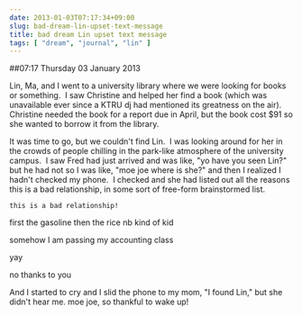 ```yaml
---
date: 2013-01-03T07:17:34+09:00
slug: bad-dream-lin-upset-text-message
title: bad dream Lin upset text message
tags: [ "dream", "journal", "lin" ]
---
```


##07:17 Thursday 03 January 2013

Lin, Ma, and I went to a university library where we were looking for books or something.  I saw Christine and helped her find a book (which was unavailable ever since a KTRU dj had mentioned its greatness on the air).  Christine needed the book for a report due in April, but the book cost $91 so she wanted to borrow it from the library.

It was time to go, but we couldn't find Lin.  I was looking around for her in the crowds of people chilling in the park-like atmosphere of the university campus.  I saw Fred had just arrived and was like, "yo have you seen Lin?" but he had not so I was like, "moe joe where is she?" and then I realized I hadn't checked my phone.  I checked and she had listed out all the reasons this is a bad relationship, in some sort of free-form brainstormed list.

`this is a bad relationship!`

first the gasoline
then the rice
nb kind of kid

somehow I am passing
my accounting class

yay

no thanks to you

And I started to cry and I slid the phone to my mom, "I found Lin," but she didn't hear me. moe joe, so thankful to wake up!


